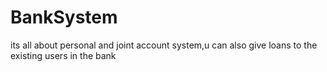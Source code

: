 # BankSystem
its all about personal and joint account system,u can also give loans to the existing users in the bank
